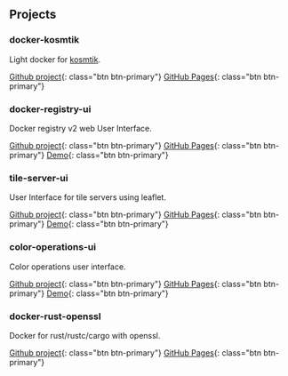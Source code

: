 ## Projects

### docker-kosmtik

Light docker for [kosmtik](https://github.com/kosmtik/kosmtik).

[Github project](https://github.com/Joxit/docker-kosmtik){: class="btn btn-primary"}
[GitHub Pages](https://joxit.github.io/docker-kosmtik/){: class="btn btn-primary"}

### docker-registry-ui

Docker registry v2 web User Interface.

[Github project](https://github.com/Joxit/docker-registry-ui){: class="btn btn-primary"}
[GitHub Pages](https://joxit.github.io/docker-registry-ui/){: class="btn btn-primary"}
[Demo](https://joxit.github.io/docker-registry-ui/demo){: class="btn btn-primary"}

### tile-server-ui

User Interface for tile servers using leaflet.

[Github project](https://github.com/Joxit/tile-server-ui){: class="btn btn-primary"}
[GitHub Pages](https://joxit.github.io/tile-server-ui/){: class="btn btn-primary"}
[Demo](https://joxit.github.io/tile-server-ui/demo){: class="btn btn-primary"}

### color-operations-ui

Color operations user interface.

[Github project](https://github.com/Joxit/color-operations-ui){: class="btn btn-primary"}
[GitHub Pages](https://joxit.github.io/color-operations-ui/){: class="btn btn-primary"}
[Demo](https://joxit.github.io/color-operations-ui/demo){: class="btn btn-primary"}

### docker-rust-openssl

Docker for rust/rustc/cargo with openssl.

[Github project](https://github.com/Joxit/docker-rust-openssl){: class="btn btn-primary"}
[GitHub Pages](https://joxit.github.io/docker-rust-openssl/){: class="btn btn-primary"}
